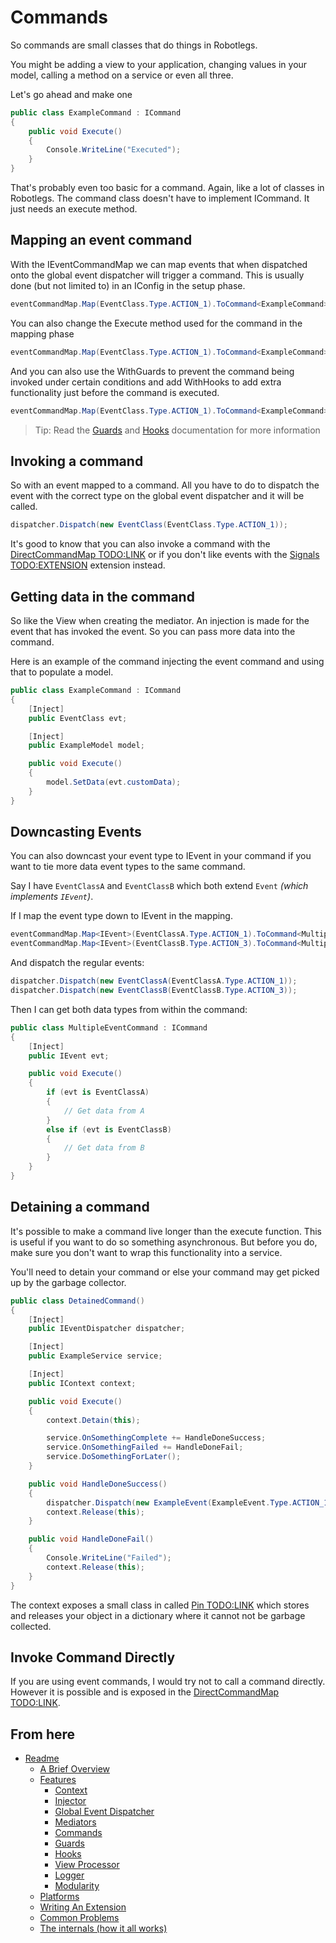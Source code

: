 
Commands
========

So commands are small classes that do things in Robotlegs.

You might be adding a view to your application, changing values in your model, calling a method on a service or even all three.

Let's go ahead and make one

```csharp
public class ExampleCommand : ICommand
{
	public void Execute()
	{
		Console.WriteLine("Executed");
	}
}
```

That's probably even too basic for a command. Again, like a lot of classes in Robotlegs. The command class doesn't have to implement ICommand. It just needs an execute method.

Mapping an event command
------------------------

With the IEventCommandMap we can map events that when dispatched onto the global event dispatcher will trigger a command. This is usually done (but not limited to) in an IConfig in the setup phase.

```csharp
eventCommandMap.Map(EventClass.Type.ACTION_1).ToCommand<ExampleCommand>();
```

You can also change the Execute method used for the command in the mapping phase

```csharp
eventCommandMap.Map(EventClass.Type.ACTION_1).ToCommand<ExampleCommand>().WithExecuteMethod("CustomMethodName");
```

And you can also use the WithGuards to prevent the command being invoked under certain conditions and add WithHooks to add extra functionality just before the command is executed. 

```csharp
eventCommandMap.Map(EventClass.Type.ACTION_1).ToCommand<ExampleCommand>().WithGuards<ExampleGuard>().WithHooks<ExampleHook>();
```

> Tip: Read the [Guards](./Guards.md) and [Hooks](./Hooks.md) documentation for more information


Invoking a command
------------------

So with an event mapped to a command. All you have to do to dispatch the event with the correct type on the global event dispatcher and it will be called.

```csharp
dispatcher.Dispatch(new EventClass(EventClass.Type.ACTION_1));
```

It's good to know that you can also invoke a command with the [DirectCommandMap TODO:LINK](./link.md) or if you don't like events with the [Signals TODO:EXTENSION](./link) extension instead.


Getting data in the command
---------------------------

So like the View when creating the mediator. An injection is made for the event that has invoked the event. So you can pass more data into the command.

Here is an example of the command injecting the event command and using that to populate a model.

```csharp
public class ExampleCommand : ICommand
{
	[Inject]
	public EventClass evt;

	[Inject]
	public ExampleModel model;

	public void Execute()
	{
		model.SetData(evt.customData);
	}
}
```

Downcasting Events
------------------

You can also downcast your event type to IEvent in your command if you want to tie more data event types to the same command.

Say I have ```EventClassA``` and ```EventClassB``` which both extend ```Event```  _(which implements ```IEvent```)_.

If I map the event type down to IEvent in the mapping.

```csharp
eventCommandMap.Map<IEvent>(EventClassA.Type.ACTION_1).ToCommand<MultipleEventCommand>();
eventCommandMap.Map<IEvent>(EventClassB.Type.ACTION_3).ToCommand<MultipleEventCommand>();
```

And dispatch the regular events:

```csharp
dispatcher.Dispatch(new EventClassA(EventClassA.Type.ACTION_1));
dispatcher.Dispatch(new EventClassB(EventClassB.Type.ACTION_3));
```

Then I can get both data types from within the command:

```csharp
public class MultipleEventCommand : ICommand
{
	[Inject]
	public IEvent evt;

	public void Execute()
	{
		if (evt is EventClassA)
		{
			// Get data from A
		}
		else if (evt is EventClassB)
		{
			// Get data from B
		}
	}
}
```

Detaining a command
-------------------

It's possible to make a command live longer than the execute function. This is useful if you want to do so something asynchronous. But before you do, make sure you don't want to wrap this functionality into a service.

You'll need to detain your command or else your command may get picked up by the garbage collector.

```csharp
public class DetainedCommand()
{
	[Inject]
	public IEventDispatcher dispatcher;

	[Inject]
	public ExampleService service;

	[Inject]
	public IContext context;

	public void Execute()
	{
		context.Detain(this);

		service.OnSomethingComplete += HandleDoneSuccess;
		service.OnSomethingFailed += HandleDoneFail;
		service.DoSomethingForLater();
	}

	public void HandleDoneSuccess()
	{
		dispatcher.Dispatch(new ExampleEvent(ExampleEvent.Type.ACTION_1));
		context.Release(this);
	}

	public void HandleDoneFail()
	{
    	Console.WriteLine("Failed");
		context.Release(this);
	}
}
```

The context exposes a small class in called [Pin TODO:LINK](./pin) which stores and releases your object in a dictionary where it cannot not be garbage collected.

Invoke Command Directly
-----------------------

If you are using event commands, I would try not to call a command directly. However it is possible and is exposed in the [DirectCommandMap TODO:LINK](./asdf).

From here
---------

* [Readme](../../README.md)
	* [A Brief Overview](../ABriefOverview.md)
	* [Features](../Features.md)
		* [Context](./Context.md)
		* [Injector](./Injector.md)
		* [Global Event Dispatcher](./GlobalEventDispatcher.md)
		* [Mediators](./Mediators.md)
		* [Commands](./Commands.md)
		* [Guards](./Guards.md)
		* [Hooks](./Hooks.md)
		* [View Processor](./ViewProcessor.md)
		* [Logger](./Logger.md)
		* [Modularity](./Modularity.md)
	* [Platforms](../Platforms.md)
	* [Writing An Extension](../WritingAnExtension.md)
	* [Common Problems](../CommonProblems.md)
	* [The internals (how it all works)](../TheInternals.md)